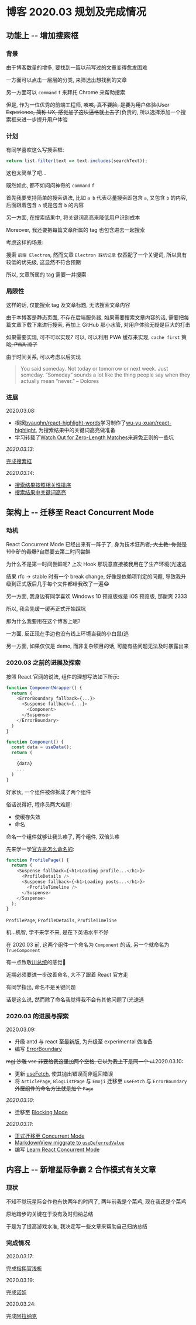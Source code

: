 # 博客 2020.03 规划及完成情况

## 功能上 -- 增加搜索框

### 背景

由于博客数量的增多, 要找到一篇以前写过的文章变得愈发困难

一方面可以点击一层层的分类, 来筛选出想找到的文章

另一方面可以 `command` `f` 来拜托 Chrome 来帮助搜索

但是, 作为一位优秀的前端工程师, ~~咳咳, 真不要脸, ~~是要为用户体验(User Experience, 简称 UX~~, 感觉加了这块逼格就上去了~~)负责的,
所以选择添加一个搜索框来进一步提升用户体验

### 计划

有同学喜欢这么写搜索框:

```typescript
return list.filter(text => text.includes(searchText));
```

这也太简单了吧...

既然如此, 都不如问问神奇的 `command` `f`

首先我要支持简单的搜索语法, 比如 `a b` 代表尽量搜索即包含 `a`, 又包含 `b` 的内容,
后面跟着包含 `a` 或是包含 `b` 的内容

另一方面, 在搜索结果中, 将关键词高亮来降低用户识别成本

Moreover, 我还要把每篇文章所属的 tag 也包含进去一起搜索

考虑这样的场景:

搜索 `前端 Electron`, 然而文章 `Electron 踩坑记录` 仅匹配了一个关键词, 所以具有较低的优先级, 这显然不符合预期

所以, 文章所属的 tag 需要一并搜索

### 局限性

这样的话, 仅能搜索 tag 及文章标题, 无法搜索文章内容

由于本博客是静态页面, 不存在后端服务器, 如果需要搜索文章内容的话, 需要把每篇文章下载下来进行搜索, 再加上 GitHub 那小水管, 对用户体验无疑是巨大的打击

如果需要实现, 可不可以实现? 可以, 可以利用 PWA 缓存来实现, `cache first` 策略~~, PWA 凉了~~

由于时间关系, 可以考虑以后实现

> You said someday. Not today or tomorrow or next week. Just someday. “Someday” sounds a lot like the thing people say when they actually mean “never.” – Dolores

### 进展

2020.03.08:

- 根据[bvaughn/react-highlight-words](https://github.com/bvaughn/react-highlight-words)学习制作了[wu-yu-xuan/react-highlight](https://github.com/wu-yu-xuan/react-highlight),
  为搜索结果中的关键词高亮做准备
- 学习转载了[Watch Out for Zero-Length Matches](https://blog.mscorlib.top/blog/%E6%8A%80%E6%9C%AF/%E5%89%8D%E7%AB%AF/%E8%BD%AC%E8%BD%BD/Watch-Out-for-Zero-Length-Matches)来避免正则的一些坑

_2020.03.13_:

[完成搜索框](https://github.com/wu-yu-xuan/blog.mscorlib.top/commit/69cb1063e03d0c869ea40786a309f95a210a7db9)

_2020.03.14_:

- [搜索结果按照相关性排序](https://github.com/wu-yu-xuan/blog.mscorlib.top/commit/865ff7ce92550ceb52d618a0e747eb8bee1549c5)
- [搜索结果中关键词高亮](https://github.com/wu-yu-xuan/blog.mscorlib.top/commit/80f1d5feb62ef9b00842f87f8e3c66872be366e9)

## 架构上 -- 迁移至 React Concurrent Mode

### 动机

React Concurrent Mode 已经出来有一阵子了, 身为技术狂热者~~, 大主教: 你就是 100 矿的毒爆?~~自然要去第二时间尝鲜

为什么不是第一时间尝鲜呢? 上次 Hook 那玩意直接被我用在了生产环境(光速逃

结果 rfc -> stable 时有一个 break change, 好像是依赖项判定的问题, 导致我升级到正式版后几乎每个文件都给我改了一遍:joy:

另一方面, 我身边有同学喜欢 Windows 10 预览版或是 iOS 预览版, 那酸爽 2333

所以, 我会先缓一缓再正式开始踩坑

那为什么我要用在这个博客上呢?

一方面, 反正现在手边也没有线上环境当我的小白鼠(逃

另一方面, 如果仅仅是 demo, 而非复杂项目的话, 可能有些问题无法及时暴露出来

### 2020.03 之前的进展及探索

按照 React 官网的说法, 组件的理想写法如下所示:

```typescript
function ComponentWrapper() {
  return (
    <ErrorBoundary fallback={...}>
      <Suspense fallback={...}>
        <Component>
      </Suspense>
    </ErrorBoundary>
  )
}

function Component() {
  const data = useData();
  return (
    ...
    {data}
    ...
  )
}
```

好家伙, 一个组件被你拆成了两个组件

俗话说得好, 程序员两大难题:

- 使缓存失效
- 命名

命名一个组件就够让我头疼了, 两个组件, 双倍头疼

先来学一学[官方是怎么命名的](https://reactjs.org/docs/concurrent-mode-suspense.html#what-is-suspense-exactly):

```JavaScript
function ProfilePage() {
  return (
    <Suspense fallback={<h1>Loading profile...</h1>}>
      <ProfileDetails />
      <Suspense fallback={<h1>Loading posts...</h1>}>
        <ProfileTimeline />
      </Suspense>
    </Suspense>
  );
}
```

`ProfilePage`, `ProfileDetails`, `ProfileTimeline`

机...机智, 学不来学不来, 是在下英语水平不好

在 2020.03 前, 这两个组件一个命名为 `Component` 的话, 另一个就命名为 `TrueComponent`

有一点致敬[川总统](https://twitter.com/realDonaldTrump)的感觉:dog:

近期必须要进一步改善命名, 大不了跟着 React 官方走

有同学指出, 命名不是关键问题

话是这么说, 然而除了命名我觉得我不会有其他问题了(光速逃

### 2020.03 的进展与探索

2020.03.09:

- 升级 antd 与 react 至最新版, 为升级至 experimental 做准备
- 编写 [ErrorBoundary](https://github.com/wu-yu-xuan/blog.mscorlib.top/blob/master/src/ErrorBoundary.tsx)

~~mgj 沙雕 vsc 非要给我这里加两个空格, 它以为我上下是同一个 `ul`~~2020.03.10:

- 更新 [useFetch](https://github.com/wu-yu-xuan/blog.mscorlib.top/blob/master/src/useFetch.ts), 使其抛出错误而非返回错误
- 将 `ArticlePage`, `BlogListPage` 与 `Emoji` 迁移至 `useFetch` 与 `ErrorBoundary` ~~外层组件的命名方法就是加个 `Page`~~

_2020.03.10_:

- 迁移至 [Blocking Mode](https://reactjs.org/docs/concurrent-mode-adoption.html#migration-step-blocking-mode)

_2020.03.11_:

- [正式迁移至 Concurrent Mode](https://github.com/wu-yu-xuan/blog.mscorlib.top/commit/9e61b40ff40984c80d437e5ff537bf767d601a7d)
- [MarkdownView miggrate to `useDeferredValue`](https://github.com/wu-yu-xuan/blog.mscorlib.top/commit/ece5f1a0b7adb152e391601228f629b5dca517d3)
- 编写 [Learn React Concurrent Mode](http://blog.mscorlib.top/blog/%E6%8A%80%E6%9C%AF/%E5%89%8D%E7%AB%AF/%E5%8E%9F%E5%88%9B/Learn-React-Concurrent-Mode)

## 内容上 -- 新增星际争霸 2 合作模式有关文章

### 现状

不知不觉玩星际合作也有快两年的时间了, 两年前我是个菜鸡, 现在我还是个菜鸡

原地踏步的关键在于没有及时归纳总结

于是为了提高游戏水准, 我决定写一些文章来帮助自己归纳总结

### 完成情况

2020.03.17:

完成[指挥官浅析](/blog/游戏/星际争霸2合作模式/指挥官浅析)

2020.03.19:

完成[诺娃](/blog/游戏/星际争霸2合作模式/诺娃)

2020.03.24:

完成[阿拉纳克](/blog/游戏/星际争霸2合作模式/阿拉纳克)
